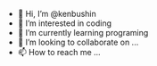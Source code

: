 - 👋 Hi, I’m @kenbushin
- 👀 I’m interested in coding
- 🌱 I’m currently learning programing
- 💞️ I’m looking to collaborate on ...
- 📫 How to reach me ...

<!---
kenbushin/kenbushin is a ✨ special ✨ repository because its `README.md` (this file) appears on your GitHub profile.
You can click the Preview link to take a look at your changes.
--->

